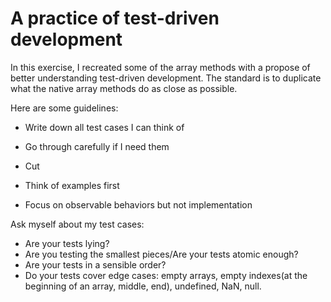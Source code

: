 # A practice of test-driven development

In this exercise, I recreated some of the array methods with a propose of better understanding test-driven development. The standard is to duplicate what the native array methods do as close as possible.

Here are some guidelines: 
- Write down all test cases I can think of 
- Go through carefully if I need them 
- Cut

- Think of examples first 
- Focus on observable behaviors but not implementation

Ask myself about my test cases: 
- Are your tests lying? 
- Are you testing the smallest pieces/Are your tests atomic enough? 
- Are your tests in a sensible order? 
- Do your tests cover edge cases: empty arrays, empty indexes(at the beginning of an array, middle, end), undefined, NaN, null.
